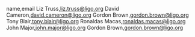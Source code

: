 name,email
Liz Truss,liz.truss@ligo.org
David Cameron,david.cameron@ligo.org
Gordon Brown,gordon.brown@ligo.org
Tony Blair,tony.blair@ligo.org
Ronaldas Macas,ronaldas.macas@ligo.org
John Major,john.major@ligo.org
Gordon Brown,gordon.brown@ligo.org
